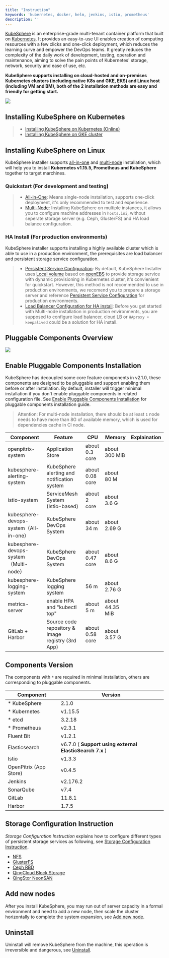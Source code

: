 ```yaml
---
title: "Instruction"
keywords: 'kubernetes, docker, helm, jenkins, istio, prometheus'
description: ''
---
```


[KubeSphere](/en/) is an enterprise-grade multi-tenant container platform that built on [Kubernetes](https://kubernetes.io). It provides an easy-to-use UI enables creation of computing resources with a few clicks and one-click deployment, which reduces the learning curve and empower the DevOps teams. It greatly reduces the complexity of the daily work of development, testing, operation and maintenance, aiming to solve the pain points of Kubernetes' storage, network, security and ease of use, etc.

**KubeSphere supports installing on cloud-hosted and on-premises Kubernetes clusters (including native K8s and GKE, EKS) and Linux host (including VM and BM), both of the 2 installation methods are easy and friendly for getting start.**

![](https://pek3b.qingstor.com/kubesphere-docs/png/20191207004917.png)

## Installing KubeSphere on Kubernetes

> - [Installing KubeSphere on Kubernetes (Online)](../install-on-k8s)
> - [Installing KubeSphere on GKE cluster](../install-on-gke)


## Installing KubeSphere on Linux

KubeSphere installer supports [all-in-one](../all-in-one) and [multi-node](../multi-node) installation, which will help you to install **Kubernetes v1.15.5, Prometheus and KubeSphere** together to target marchines.

### Quickstart (For development and testing)

> - [All-in-One](../all-in-one): Means single-node installation, supports one-click deployment, it's only recommended to test and experience.
> - [Multi-Node](../multi-node): Installing KubeSphere on multiple instances, it allows you to configure machine addresses in `hosts.ini`, without seperate storage server (e.g. Ceph, GlusterFS) and HA load balance configuration.

### HA Install (For production environments)

KubeSphere installer supports installing a highly available cluster which is able to use in a production environment, the prerequisites are load balancer and persistent storage service configuration.

> - [Persistent Service Configuration](../storage-configuration): By default, KubeSphere Installer uses [Local volume](https://kubernetes.io/docs/concepts/storage/volumes/#local) based on [openEBS](https://openebs.io/) to provide storage service with dynamic provisioning in Kubernetes cluster, it's convienient for quickstart. However, this method is not recommended to use in production environments, we recomend you to prepare a storage server and reference [Persistent Service Configuration](../storage-configuration) for production environments.
> - [Load Balancer Configuration for HA install](../master-ha): Before you get started with Multi-node installation in production environments, you are supposed to configure load balancer, cloud LB or `HAproxy + keepalived` could be a solution for HA install.

## Pluggable Components Overview

![](/pluggable-components-2.png)

## Enable Pluggable Components Installation

 KubeSphere has decoupled some core feature components in v2.1.0, these components are designed to be pluggable and support enabling them before or after installation. By default, installer will trigger minimal installation if you don't enable pluggable components in related configuration file. See [Enable Pluggable Components Installation](../pluggable-components) for pluggable components installation guide.


 > Attention: For multi-node installation, there should be at least `1` node needs to have more than 8G of available memory, which is used for dependencies cache in CI node.

 |Component| Feature | CPU |Memory| Explaination |
 | --- | --- | --- | --- | --- |
 | openpitrix-system| Application Store |about 0.3 core | about 300 MiB|
 | kubesphere-alerting-system | KubeSphere alerting and notification system | about 0.08 core | about 80 M |
 | istio-system |ServiceMesh System (Istio-based)|about 2 core|about  3.6 G |
 | kubesphere-devops-system（All-in-one）| KubeSphere DevOps System | about 34 m| about 2.69 G|
 | kubesphere-devops-system（Multi-node）|KubeSphere DevOps System | about 0.47 core| about 8.6 G|  |
 | kubesphere-logging-system |KubeSphere logging system| 56 m | about 2.76 G |
 | metrics-server | enable HPA and "kubectl top" |about 5 m|about 44.35 MiB|
 | GitLab + Harbor | Source code repository & Image registry (3rd App)| about 0.58 core | about 3.57 G|


## Components Version

The components with `*` are required in minimal installation, others are corresponding to pluggable components.

|  Component |  Version |
|---|---|
|* KubeSphere| 2.1.0|
|* Kubernetes| v1.15.5 |
|* etcd|3.2.18|
|* Prometheus| v2.3.1|
|Fluent Bit| v1.2.1|
|Elasticsearch | v6.7.0 ( **Support using external ElasticSearch 7.x** )|
|Istio | v1.3.3 |
|OpenPitrix (App Store)| v0.4.5 |
|Jenkins| v2.176.2 |
|SonarQube| v7.4 |
|GitLab | 11.8.1 |
|Harbor | 1.7.5 |

## Storage Configuration Instruction

*Storage Configuration Instruction* explains how to configure different types of persistent storage services as following, see [Storage Configuration Instruction](../storage-configuration).

- [NFS](https://kubernetes.io/docs/concepts/storage/volumes/#nfs)
- [GlusterFS](https://www.gluster.org/)
- [Ceph RBD](https://ceph.com/)
- [QingCloud Block Storage](https://docs.qingcloud.com/product/storage/volume/)
- [QingStor NeonSAN](https://docs.qingcloud.com/product/storage/volume/super_high_performance_shared_volume/)


## Add new nodes

After you install KubeSphere, you may run out of server capacity in a formal environment and need to add a new node, then scale the cluster horizontally to complete the system expansion, see [Add new node](../add-nodes).


## Uninstall

Uninstall will remove KubeSphere from the machine, this operation is irreversible and dangerous, see [Uninstall](../uninstall).
